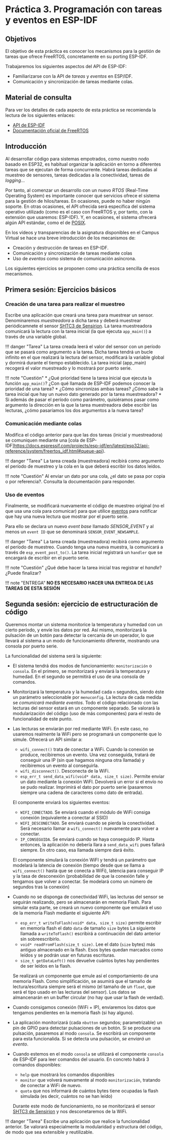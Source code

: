 # Práctica 3. Programación con tareas y eventos en ESP-IDF

## Objetivos

El objetivo  de esta práctica es conocer los mecanismos para la gestión de tareas
que ofrece FreeRTOS, concretamente en su porting  ESP-IDF.

Trabajaremos los siguientes aspectos del API de ESP-IDF:

* Familiarizarse con la API de *tareas* y *eventos* en ESP/IDF.
* Comunicación y sincronización de tareas mediante colas.

## Material de consulta
Para ver los detalles de cada aspecto de esta práctica se recomienda la lectura de los siguientes enlaces:

* [API de ESP-IDF](https://docs.espressif.com/projects/esp-idf/en/latest/esp32/api-reference/system/freertos_idf.html)
* [Documentación oficial de FreeRTOS](https://www.freertos.org/Documentation/00-Overview)


## Introducción

Al desarrollar código para sistemas empotrados, como nuestro nodo basado en ESP32, es habitual organizar la aplicación en torno a diferentes tareas que se ejecutan de forma concurrente. Habrá tareas dedicadas al muestreo de sensores, tareas dedicadas a la conectividad, tareas de *logging*... 

Por tanto, al comenzar un desarrollo con un nuevo *RTOS* (Real-Time Operating System) es importante conocer qué servicios ofrece el sistema para la gestión de hilos/tareas. En ocasiones, puede no haber ningún soporte. En otras ocasiones, el API ofrecida será específica del sistema operativo utilizado (como es el caso con FreeRTOS y, por tanto, con la extensión que usaremos: ESP-IDF). Y, en ocasiones, el sistema ofrecerá algún API estándar, como el de [POSIX](https://pubs.opengroup.org/onlinepubs/9699919799/basedefs/pthread.h.html).

En los vídeos y transparencias de la asignatura disponibles en el Campus Virtual se hace una breve introducción de los mecanismos de:

* Creación y destrucción de tareas en ESP-IDF.
* Comunicación y sincronización de tareas mediante colas 
* Uso de *eventos* como sistema de comunicación asíncrona.

Los siguientes ejercicios se proponen como una práctica sencilla de esos mecanismos.


## Primera sesión: Ejercicios básicos



### Creación de una tarea para realizar el muestreo

Escribe una aplicación que creará una tarea para muestrear un sensor. Denominaremos *muestreadora* a dicha tarea y deberá muestrear periódicamnete el sensor [SHTC3 de Sensirion](https://sensirion.com/resource/datasheet/shtc3).  La tarea muestreadora comunicará la lectura con la tarea inicial (la que ejecuta `app_main()`) a través de una variable global. 

!!! danger "Tarea"
	La tarea creada leerá el valor del sensor  con un período que se pasará como argumento a la tarea. Dicha tarea tendrá un bucle infinito en el que realizará la lectura del sensor, modificará la variable global y dormirá durante el tiempo establecido. La tarea inicial (app_main) recogerá el valor muestreado y lo mostrará por puerto serie.

!!! note "Cuestión"
    * ¿Qué prioridad tiene la tarea inicial que ejecuta la función `app_main()`? ¿Con qué llamada de ESP-IDF podemos conocer la prioridad de una tarea?
	* ¿Cómo sincronizas ambas tareas? ¿Cómo sabe la tarea inicial que hay un nuevo dato generado por la tarea muestreadora?
	* Si además de pasar el período como parámetro, quisiéramos pasar como argumento la dirección en la que la tarea muestreadora debe escribir las lecturas, ¿cómo pasaríamos los dos argumentos a la nueva tarea?


### Comunicación mediante colas

Modifica el código anterior para que las dos tareas (inicial y muestreadora) se comuniquen mediante una [cola de ESP-IDF]https://docs.espressif.com/projects/esp-idf/en/latest/esp32/api-reference/system/freertos_idf.html#queue-api).

!!! danger "Tarea" 
    La tarea creada (muestreadora) recibirá como argumento el período de muestreo y la cola en la que deberá escribir los datos leídos.
  
!!! note "Cuestión"
    Al enviar un dato por una cola, ¿el dato se pasa por copia o por referencia?. Consulta la documentación para responder.

### Uso de eventos

Finalmente, se modificará nuevamente el código de muestreo original (no el que usa una cola para comunicar) para que utilice [eventos](https://docs.espressif.com/projects/esp-idf/en/latest/esp32/api-reference/system/esp_event.html) para notificar que hay una nueva lectura que mostrar por el puerto serie.

Para ello se declara un nuevo *event base* llamado *SENSOR_EVENT* y al menos un `event ID` que se denominará `SENSOR_EVENT_NEWSAMPLE`.

!!! danger "Tarea" 
    La tarea creada (muestreadora) recibirá como argumento el período de muestreo. Cuando tenga una nueva muestra, la comunicará a través de `esp_event_post_to()`. La tarea inicial registrará un `handler` que se encargará de escribir en el puerto serie.

!!! note "Cuestión"
    ¿Qué debe hacer la tarea inicial tras registrar el *handle*? ¿Puede finalizar?   


!!! note "ENTREGA"
    **NO ES NECESARIO HACER UNA ENTREGA DE LAS TAREAS DE ESTA SESIÓN** 

## Segunda sesión: ejercicio de estructuración de código


Queremos montar un sistema monitorice la temperatura y humedad con un cierto período, y envíe los datos por red.  Así mismo, monitorizará la pulsación de un botón para detectar la cercanía de un operador, lo que llevará al sistema a un modo de funcionamiento diferente, mostrando una consola por puerto serie.

La funcionalidad del sistema será la siguiente:

* El sistema tendrá dos modos de funcionamiento: `monitorización`  o `consola`. En el primero, se monitorizará y enviará la temperatura y humedad. En el segundo se permitirá el uso de una consola de comandos. 

* Monitorizará la temperatura y la humedad cada `n` segundos, siendo éste un parámetro seleccionable por `menuconfig`. La lectura de cada medida se *comunicará mediante eventos*. Todo el código relacionado con las lecturas del sensor estará en un componente separado. Se valorará la modularización del código (uso de más componentes) para el resto de funcionalidad de este punto.

* Las lecturas se enviarán por red mediante WiFi. En este caso, no usaremos realmente la WiFi pero se programará un componente que lo simule. Ofrecerá un API similar a:
    * `wifi_connect()` trata de conectar a WiFi. Cuando la conexión se produce, recibiremos un evento. Una vez conseguida, tratará de conseguir una IP (sin que hagamos ninguna otra llamada)  y recibiremos un evento al conseguirla.
     * `wifi_disconnect()`. Desconecta de la WiFi.
    * `esp_err_t send_data_wifi(void* data, size_t size)`. Permite enviar un dato mediante la conexión WiFI. Devolverá un error si el envío no se pudo realizar. Imprimirá el dato por puerto serie (pasaremos siempre una cadena de caracteres como dato de entrada).

    El componente enviará los siguientes eventos:
    * `WIFI_CONECTADO`. Se enviará cuando el módulo de WiFi consiga conexión (equivalente a conectar al SSID)
    * `WIFI_DESCONECTADO`. Se enviará cuando se pierda la conectividad. Será necesario llamar a `wifi_connect()` nuevamente para volver a conectar.
    * `IP_CONSEGUIDA`. Se enviará cuando se haya conseguido IP. Hasta entonces, la aplicación no debería llara a `send_data_wifi` pues fallará siempre. En otro caso, esa llamada siempre dará éxito.

    El componente simulará la conexión WiFI y tendrá un parámetro que modelará la latencia de conexión (tiempo desde que se llama a `wifi_connect()` hasta que se conecta a WiFi), latencia para conseguir IP y la tasa de desconexión (probabilidad de que la conexión falle y tengamos que volver a conectar. Se modelará como un número de segundos tras la conexión)

* Cuando no se disponga de conectividad WiFi, las lecturas del sensor se seguirán realizando, pero se almacenarán en memoria Flash. Para simular esta parte, se creará un nuevo componente que emulará el uso de la memoria Flash mediante el siguiente API:
    *  `esp_err_t writeToFlash(void* data, size_t size)`  permite escribir en memoria flash el dato `data` de tamaño `size` bytes La siguiente llamada a  `writeToFlash()` escribirá a continuación del dato anterior sin sobreescribirlo.
    *  `void* readFromFlash(size_t size)`. Lee el dato (`size` bytes) más antiguo almacenado en la flash. Esos bytes quedan marcados como leídos y se podrán usar en futuras escrituras.
    * `size_t getDataLeft()` nos devuelve cuántos bytes hay pendientes de ser leídos en la flash.

    Se realizará un componente que emule así el comportamiento de una memoria Flash. Como simplificación, se asumirá que el tamaño de lectura/escritura siempre será el mismo (el tamaño de un `float`, que será el tipo usado en las lecturas del sensor). Los datos se almancenarán en un buffer circular (no hay que usar la flash de verdad).

* Cuando consigamos conexión (WiFi + IP), enviaremos los datos que tengamos pendientes en la memoria flash (si hay alguno).

* La aplicación monitorizará (cada `nbutton` segundos; parametrizable) un pin de GPIO para detectar pulsaciones de un botón. Si se produce una pulsación, pasaremos al modo `consola`. Se escribirá un componente para esta funcionalida. Si se detecta una pulsación,  *se enviará un evento*.

* Cuando estemos en el modo `consola` se utilizará el componente `consola` de ESP-IDF para leer comandos del usuario. En concreto habrá 3 comandos disponibles:
    * `help` que mostrará los comandos disponibles
    * `monitor` que volverá nuevamente al modo `monitorización`, tratando de conectar a WiFi de nuevo.
    * `quota` que nos informará de cuántos bytes tiene ocupadas la flash simulada (es decir, cuántos no se han leído)

    Durante este modo de funcionamiento, no se monitorizará el sensor [SHTC3 de Sensirion](https://github.com/esp-rs/esp-rust-board?tab=readme-ov-file#:~:text=SHTC3-,Datasheet,-Link)  y nos desconetaremos de la WiFi.

!!! danger "Tarea" 
    Escribe una aplicación que realice la funcionalidad anterior. Se valorará especialmente la modularidad y estructura del código, de modo que sea extensible y reutilizable.
    







